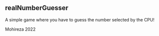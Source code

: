 ## realNumberGuesser
A simple game where you have to guess the number selected by the CPU!


Mohireza 2022
